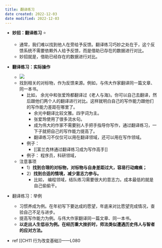 ```yaml
---
title: 翻译练习
date created: 2022-12-03
date modified: 2022-12-03
---
```

-   **妙招：翻译练习** ⭐️
    -   通常，我们难以找到他人在旁给予反馈。翻译练习巧妙之处在于，这个反馈系统不需要依赖外人给予反馈，而是借助已存在的数据进行对比。
    -   妙招就是，借助已经存在的数据进行对比。
-   **翻译练习：实际操作**
    -   ![](https://xxpic.oss-cn-qingdao.aliyuncs.com/pic/20220406230559.png)
    -   找到相关的对标物，作为反馈来源。例如，与伟大作家翻译同一篇文章、同一本书。
        -   比如， 余光中和张爱玲都翻译过《老人与海》。你可以自己去翻译，然后跟他们两个人的翻译进行对比。这样就明白自己的写作能力跟他们的写作能力差距在哪里了。
            -   余光中翻译比较文雅。四字词为主。
            -   张爱玲使用了很多流水句。
            -   成为伟大的作家不需要别人手把手指导你写作，通过翻译练习，一下子就把自己的写作能力提高了。
            -   翻译练习不仅仅可以用在翻译领域，还可以用在写作领域。
        -   例子： 
            -  [[富兰克林通过翻译练习成为写作高手]]
        -   例子： 程序员，科研领域，
    -   注意事项
        -   1）**找到合理的对标物，对标物与自身差距过大，容易行动瘫痪；**
        -   2）**找到合适的情境，减少意志力参与。**
            -   比如， 编程领域，结队练习需要很大的意志力。成本最低的就是自己偷偷干。
-   翻译练习：举例
    -   习惯养成为例。在年初写下要达成的愿望，年底来对比愿望完成情况，查验自己不足与进步。
    -   提高写作能力为例。与伟大作家翻译同一篇文章、同一本书。
    -   **以走出人生低谷为例。在经历重大挫折时，师法类似遭遇历史伟人与智者的应对方法。**
    
- ref [[CH11 行为改变基础]]——L080